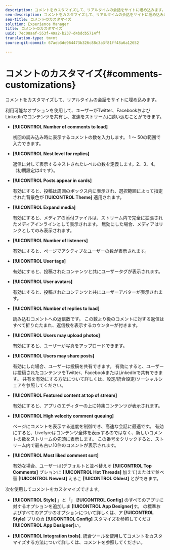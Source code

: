 ```yaml
---
description: コメントをカスタマイズして、リアルタイムの会話をサイトに埋め込みます。
seo-description: コメントをカスタマイズして、リアルタイムの会話をサイトに埋め込みます。
seo-title: コメントのカスタマイズ
solution: Experience Manager
title: コメントのカスタマイズ
uuid: 7ec08aaf-553f-49a2-b237-d4bdcb5714ff
translation-type: tm+mt
source-git-commit: 67aeb3de964473b326c88c3a3f81ff48a6a12652

---
```



# コメントのカスタマイズ{#comments-customizations}

コメントをカスタマイズして、リアルタイムの会話をサイトに埋め込みます。



利用可能なオプションを使用して、ユーザーがTwitter、FacebookおよびLinkedInでコンテンツを共有し、友達をストリームに誘い込むことができます。

* **[!UICONTROL Number of comments to load]**

   初回の読み込み時に表示するコメントの数を入力します。 1 ～ 50の範囲で入力できます。

* **[!UICONTROL Nest level for replies]**

   返信に対して表示するネストされたレベルの数を定義します。2、3、4。 （初期設定は4です）。

* **[!UICONTROL Posts appear in cards]**

   有効にすると、投稿は周囲のボックス内に表示され、選択範囲によって指定された背景色が **[!UICONTROL Theme]** 適用されます。

* **[!UICONTROL Expand media]**

   有効にすると、メディアの添付ファイルは、ストリーム内で完全に拡張されたメディアインラインとして表示されます。 無効にした場合、メディアはリンクとしてのみ表示されます。

* **[!UICONTROL Number of listeners]**

   有効にすると、ページでアクティブなユーザーの数が表示されます。

* **[!UICONTROL User tags]**

   有効にすると、投稿されたコンテンツと共にユーザータグが表示されます。

* **[!UICONTROL User avatars]**

   有効にすると、投稿されたコンテンツと共にユーザーアバターが表示されます。

* **[!UICONTROL Number of replies to load]**

   読み込むコメントへの返信数です。 この数より後のコメントに対する返信はすべて折りたたまれ、返信数を表示するカウンターが付きます。

* **[!UICONTROL Users may upload photos]**

   有効にすると、ユーザーが写真をアップロードできます。

* **[!UICONTROL Users may share posts]**

   有効にした場合、ユーザーは投稿を共有できます。 有効にすると、ユーザーは投稿されたコンテンツをTwitter、FacebookまたはLinkedInで共有できます。 共有を有効にする方法について詳しくは、設定/統合設定/ソーシャルシェアを参照してください。

* **[!UICONTROL Featured content at top of stream]**

   有効にすると、アプリのエディターの上に特集コンテンツが表示されます。

* **[!UICONTROL High velocity comment queuing]**

   ページにコメントを表示する速度を制御でき、高速な会話に最適です。 有効にすると、Livefyreはコンテンツ全体を表示するのではなく、新しいコメントの数をストリームの先頭に表示します。 この番号をクリックすると、ストリーム内で最も古い10件のコメントが表示されます。

* **[!UICONTROL Most liked comment sort]**

   有効な場合、ユーザーは(デフォルトと並べ替えオ **[!UICONTROL Top Comments]** プションに **[!UICONTROL Hot Threads]** 加えて)またはで並べ替 **[!UICONTROL Newest]** えるこ **[!UICONTROL Oldest]** とができます。

次を使用してコメントをカスタマイズできます。

* **[!UICONTROL Style]** 」と「」 **[!UICONTROL Config]** のすべてのアプリに対するオプションを追加しま **[!UICONTROL App Designer]**&#x200B;す。 の標準およびすべてのアプリのオプションについて詳しくは、ア **[!UICONTROL Style]** プリのカ **[!UICONTROL Config]** スタマイズを参照してくださ **[!UICONTROL App Designer]**&#x200B;い。

* **[!UICONTROL Integration tools]**. 統合ツールを使用してコメントをカスタマイズする方法について詳しくは、コメントを参照してください。

